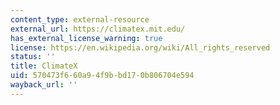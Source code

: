 ```yaml
---
content_type: external-resource
external_url: https://climatex.mit.edu/
has_external_license_warning: true
license: https://en.wikipedia.org/wiki/All_rights_reserved
status: ''
title: ClimateX
uid: 570473f6-60a9-4f9b-bd17-0b806704e594
wayback_url: ''
---
```

